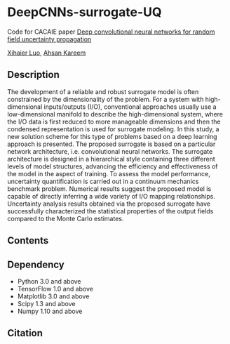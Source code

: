 # DeepCNNs-surrogate-UQ
Code for CACAIE paper [Deep convolutional neural networks for random field uncertainty propagation](https://xihaier.github.io/)

[Xihaier Luo](https://xihaier.github.io/), [Ahsan Kareem](https://engineering.nd.edu/profiles/akareem)

## Description
The development of a reliable and robust surrogate model is often constrained by the dimensionality of the problem. For a system with high-dimensional inputs/outputs (I/O), conventional approaches usually use a low-dimensional manifold to describe the high-dimensional system, where the I/O data is first reduced to more manageable dimensions and then the condensed representation is used for surrogate modeling. In this study, a new solution scheme for this type of problems based on a deep learning approach is presented. The proposed surrogate is based on a particular network architecture, i.e. convolutional neural networks. The surrogate architecture is designed in a hierarchical style containing three different levels of model structures, advancing the efficiency and effectiveness of the model in the aspect of training. To assess the model performance, uncertainty quantification is carried out in a continuum mechanics benchmark problem. Numerical results suggest the proposed model is capable of directly inferring a wide variety of I/O mapping relationships. Uncertainty analysis results obtained via the proposed surrogate have successfully characterized the statistical properties of the output fields compared to the Monte Carlo estimates.

## Contents

## Dependency
* Python 3.0 and above
* TensorFlow 1.0 and above
* Matplotlib 3.0 and above
* Scipy 1.3 and above
* Numpy 1.10 and above

## Citation
